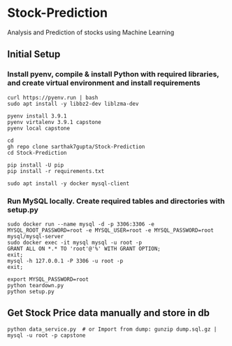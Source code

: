 # Stock-Prediction
Analysis and Prediction of stocks using Machine Learning

## Initial Setup
### Install pyenv, compile & install Python with required libraries, and create virtual environment and install requirements
```
curl https://pyenv.run | bash
sudo apt install -y libbz2-dev liblzma-dev

pyenv install 3.9.1
pyenv virtalenv 3.9.1 capstone
pyenv local capstone

cd
gh repo clone sarthak7gupta/Stock-Prediction
cd Stock-Prediction

pip install -U pip
pip install -r requirements.txt

sudo apt install -y docker mysql-client
```

### Run MySQL locally. Create required tables and directories with setup.py
```
sudo docker run --name mysql -d -p 3306:3306 -e MYSQL_ROOT_PASSWORD=root -e MYSQL_USER=root -e MYSQL_PASSWORD=root mysql/mysql-server
sudo docker exec -it mysql mysql -u root -p
GRANT ALL ON *.* TO 'root'@'%' WITH GRANT OPTION;
exit;
mysql -h 127.0.0.1 -P 3306 -u root -p
exit;

export MYSQL_PASSWORD=root
python teardown.py
python setup.py
```

## Get Stock Price data manually and store in db
```
python data_service.py  # or Import from dump: gunzip dump.sql.gz | mysql -u root -p capstone
```
